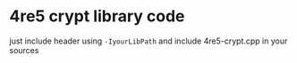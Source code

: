 # 4re5 crypt library code

just include header using `-IyourLibPath` and include 4re5-crypt.cpp in your sources
